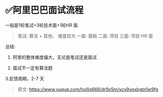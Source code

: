 # ✅阿里巴巴面试流程

一般是1轮笔试+3轮技术面+1轮HR 面 		

> 笔试: 算法 + 其他， 难度较大 
> 一面: 基础
二面: 项目
三面: 项目 
> HR 面 


总结:

1. 阿里的整体难度偏大，无论是笔试还是面试 

2. 面试不一定有算法题

3.反馈周期，2-7 天 
 				
 			
 		
 	 


> 原文: <https://www.yuque.com/hollis666/dr9x5m/vcx9vqxbgtn1w9fg>